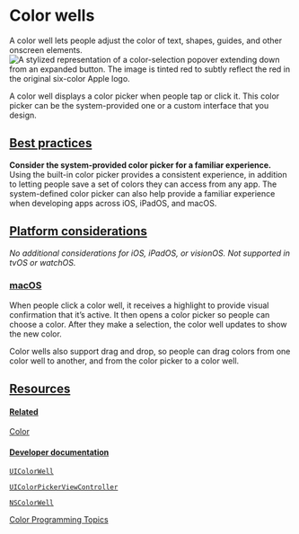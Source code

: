 Color wells
===========

A color well lets people adjust the color of text, shapes, guides, and other onscreen elements.![A stylized representation of a color-selection popover extending down from an expanded button. The image is tinted red to subtly reflect the red in the original six-color Apple logo.](https://docs-assets.developer.apple.com/published/8ed8273449a04a1de75d9f183c19d062/components-color-well-intro@2x.png)

A color well displays a color picker when people tap or click it. This color picker can be the system-provided one or a custom interface that you design.

[Best practices](/design/human-interface-guidelines/color-wells#Best-practices)
-------------------------------------------------------------------------------

**Consider the system-provided color picker for a familiar experience.** Using the built-in color picker provides a consistent experience, in addition to letting people save a set of colors they can access from any app. The system-defined color picker can also help provide a familiar experience when developing apps across iOS, iPadOS, and macOS.

[Platform considerations](/design/human-interface-guidelines/color-wells#Platform-considerations)
-------------------------------------------------------------------------------------------------

*No additional considerations for iOS, iPadOS, or visionOS. Not supported in tvOS or watchOS.*

### [macOS](/design/human-interface-guidelines/color-wells#macOS)

When people click a color well, it receives a highlight to provide visual confirmation that it’s active. It then opens a color picker so people can choose a color. After they make a selection, the color well updates to show the new color.

Color wells also support drag and drop, so people can drag colors from one color well to another, and from the color picker to a color well.

[Resources](/design/human-interface-guidelines/color-wells#Resources)
---------------------------------------------------------------------

#### [Related](/design/human-interface-guidelines/color-wells#Related)

[Color](/design/human-interface-guidelines/color)


#### [Developer documentation](/design/human-interface-guidelines/color-wells#Developer-documentation)

[`UIColorWell`](/documentation/uikit/uicolorwell)


[`UIColorPickerViewController`](/documentation/uikit/uicolorpickerviewcontroller)


[`NSColorWell`](/documentation/appkit/nscolorwell)


[Color Programming Topics](https://developer.apple.com/library/content/documentation/Cocoa/Conceptual/DrawColor/DrawColor.html)



